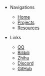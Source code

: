 - Navigations

  - [Home](/en/home.md)
  - [Projects](/en/projects.md)
  - [Resources](/en/resources.md)

- Links

  - [QQ](https://aka.peaksol.fun/qq)
  - [Bilibili](https://aka.peaksol.fun/bilibili)
  - [Zhihu](https://aka.peaksol.fun/zhihu)
  - [Discord](https://aka.peaksol.fun/discord)
  - [GitHub](https://aka.peaksol.fun/github)